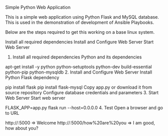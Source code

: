 Simple Python Web Application

This is a simple web application using Python Flask and MySQL database. This is used in the demonstration of development of Ansible Playbooks.

Below are the steps required to get this working on a base linux system.

Install all required dependencies
Install and Configure Web Server
Start Web Server
1. Install all required dependencies
Python and its dependencies

apt-get install -y python python-setuptools python-dev build-essential python-pip python-mysqldb
2. Install and Configure Web Server
Install Python Flask dependency

pip install flask
pip install flask-mysql
Copy app.py or download it from source repository
Configure database credentials and parameters
3. Start Web Server
Start web server

FLASK_APP=app.py flask run --host=0.0.0.0
4. Test
Open a browser and go to URL

http://<IP>:5000                            => Welcome
http://<IP>:5000/how%20are%20you            => I am good, how about you?
